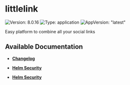 # littlelink

![Version: 8.0.16](https://img.shields.io/badge/Version-8.0.16-informational?style=flat-square) ![Type: application](https://img.shields.io/badge/Type-application-informational?style=flat-square) ![AppVersion: "latest"](https://img.shields.io/badge/AppVersion-"latest"-informational?style=flat-square)

Easy platform to combine all your social links

## Available Documentation

- [**Changelog**](CHANGELOG)

- [**Helm Security**](container-security)

- [**Helm Security**](helm-security)

